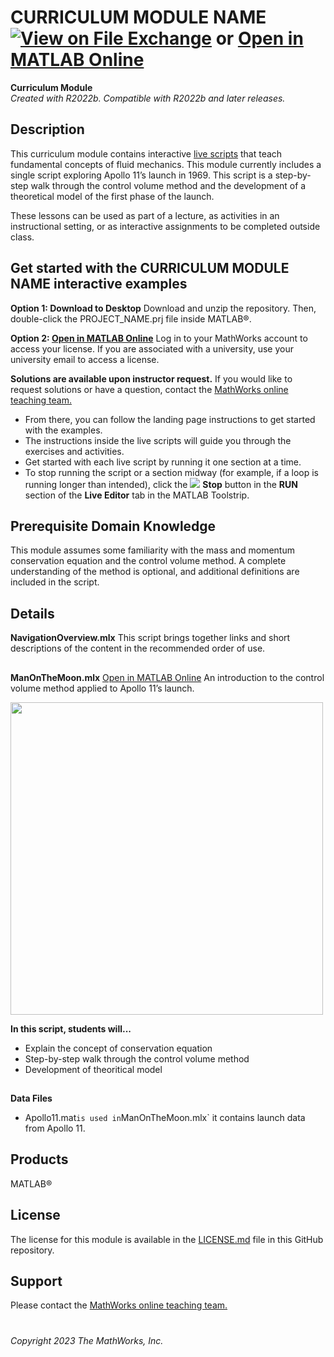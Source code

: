 # CURRICULUM MODULE NAME [![View <File Exchange Title> on File Exchange](https://www.mathworks.com/matlabcentral/images/matlab-file-exchange.svg)](https://www.mathworks.com/matlabcentral/fileexchange/XXXX) or [Open in MATLAB Online](https://matlab.mathworks.com/open/github/v1?repo=MathWorks-Teaching-Resources/REPO-NAME&project=PROJECTNAME.prj)

**Curriculum Module**  
_Created with R2022b. Compatible with R2022b and later releases._ 

## Description ##
This curriculum module contains interactive [live scripts](https://www.mathworks.com/products/matlab/live-editor.html) that teach fundamental concepts of fluid mechanics. This module currently includes a single script exploring Apollo 11’s launch in 1969. This script is a step-by-step walk through the control volume method and the development of a theoretical model of the first phase of the launch.

These lessons can be used as part of a lecture, as activities in an instructional setting, or as interactive assignments to be completed outside class.

## Get started with the CURRICULUM MODULE NAME interactive examples ##

**Option 1: Download to Desktop** Download and unzip the repository. Then, double-click the PROJECT_NAME.prj file inside MATLAB&reg;. 

**Option 2: [Open in MATLAB Online](https://matlab.mathworks.com/open/github/v1?repo=MathWorks-Teaching-Resources/REPO-NAME&project=PROJECTNAME.prj)** Log in to your MathWorks account to access your license. If you are associated with a university, use your university email to access a license.

**Solutions are available upon instructor request.** If you would like to request solutions or have a question, contact the <a href="mailto:onlineteaching@mathworks.com">MathWorks online teaching team.</a>

- From there, you can follow the landing page instructions to get started with the examples. 
- The instructions inside the live scripts will guide you through the exercises and activities. 
- Get started with each live script by running it one section at a time. 
- To stop running the script or a section midway (for example, if a loop is running longer than intended), click the <img src="https://user-images.githubusercontent.com/88841524/182219991-17ef7bf9-369b-4463-8de6-9e440ca3bc9b.png"> **Stop** button in the **RUN** section of the **Live Editor** tab in the MATLAB Toolstrip.

## Prerequisite Domain Knowledge ##
This module assumes some familiarity with the mass and momentum conservation equation and the control volume method. A complete understanding of the method is optional, and additional definitions are included in the script.

## Details ##

**NavigationOverview.mlx**
This script brings together links and short descriptions of the content in the recommended order of use.

## ##
**ManOnTheMoon.mlx** [Open in MATLAB Online](https://matlab.mathworks.com/open/github/v1?repo=MathWorks-Teaching-Resources/REPO-NAME&project=PROJECTNAME.prj&file=SCRIPT1.mlx)
An introduction to the control volume method applied to Apollo 11’s launch.

<img src="link to githubusercontent here" width="500"> 

**In this script, students will...**
- Explain the concept of conservation equation
- Step-by-step walk through the control volume method
- Development of theoritical model

## ##
**Data Files**
- Apollo11.mat` is used in `ManOnTheMoon.mlx` it contains launch data from Apollo 11.

## Products ##
MATLAB&reg;

## License ##
The license for this module is available in the [LICENSE.md](LICENSE.md) file in this GitHub repository.

## Support ##
Please contact the <a href="mailto:onlineteaching@mathworks.com">MathWorks online teaching team.</a>

# #
_Copyright 2023 The MathWorks, Inc._
